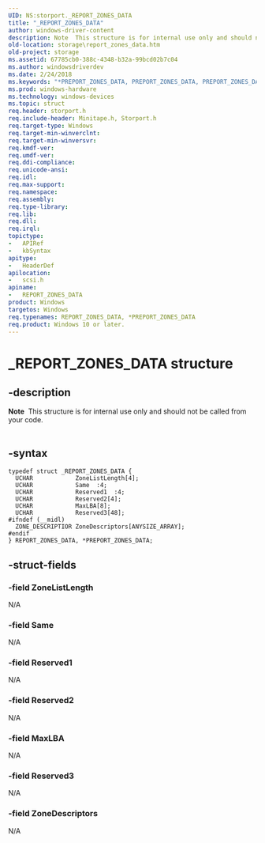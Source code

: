 ```yaml
---
UID: NS:storport._REPORT_ZONES_DATA
title: "_REPORT_ZONES_DATA"
author: windows-driver-content
description: Note  This structure is for internal use only and should not be called from your code. .
old-location: storage\report_zones_data.htm
old-project: storage
ms.assetid: 67785cb0-388c-4348-b32a-99bcd02b7c04
ms.author: windowsdriverdev
ms.date: 2/24/2018
ms.keywords: "*PREPORT_ZONES_DATA, PREPORT_ZONES_DATA, PREPORT_ZONES_DATA structure pointer [Storage Devices], REPORT_ZONES_DATA, REPORT_ZONES_DATA structure [Storage Devices], _REPORT_ZONES_DATA, scsi/PREPORT_ZONES_DATA, scsi/REPORT_ZONES_DATA, storage.report_zones_data"
ms.prod: windows-hardware
ms.technology: windows-devices
ms.topic: struct
req.header: storport.h
req.include-header: Minitape.h, Storport.h
req.target-type: Windows
req.target-min-winverclnt: 
req.target-min-winversvr: 
req.kmdf-ver: 
req.umdf-ver: 
req.ddi-compliance: 
req.unicode-ansi: 
req.idl: 
req.max-support: 
req.namespace: 
req.assembly: 
req.type-library: 
req.lib: 
req.dll: 
req.irql: 
topictype:
-	APIRef
-	kbSyntax
apitype:
-	HeaderDef
apilocation:
-	scsi.h
apiname:
-	REPORT_ZONES_DATA
product: Windows
targetos: Windows
req.typenames: REPORT_ZONES_DATA, *PREPORT_ZONES_DATA
req.product: Windows 10 or later.
---
```


# _REPORT_ZONES_DATA structure


## -description



<div class="alert"><b>Note</b>  This  structure is for internal use only and should not be called from your code.</div>
<div> </div>



## -syntax


````
typedef struct _REPORT_ZONES_DATA {
  UCHAR            ZoneListLength[4];
  UCHAR            Same  :4;
  UCHAR            Reserved1  :4;
  UCHAR            Reserved2[4];
  UCHAR            MaxLBA[8];
  UCHAR            Reserved3[48];
#ifndef (__midl)
  ZONE_DESCRIPTIOR ZoneDescriptors[ANYSIZE_ARRAY];
#endif 
} REPORT_ZONES_DATA, *PREPORT_ZONES_DATA;
````


## -struct-fields




### -field ZoneListLength

N/A


### -field Same

N/A


### -field Reserved1

N/A


### -field Reserved2

N/A


### -field MaxLBA

N/A


### -field Reserved3

N/A


### -field ZoneDescriptors

N/A


